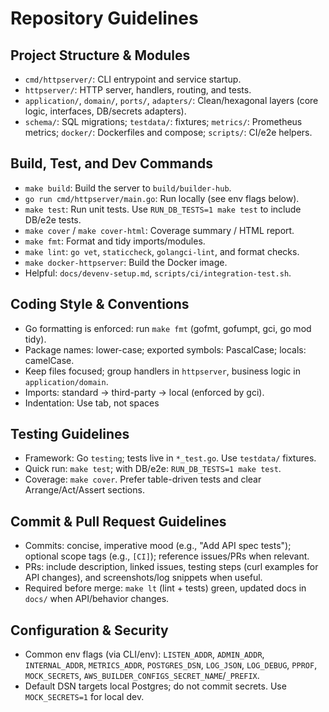 # Repository Guidelines

## Project Structure & Modules
- `cmd/httpserver/`: CLI entrypoint and service startup.
- `httpserver/`: HTTP server, handlers, routing, and tests.
- `application/`, `domain/`, `ports/`, `adapters/`: Clean/hexagonal layers (core logic, interfaces, DB/secrets adapters).
- `schema/`: SQL migrations; `testdata/`: fixtures; `metrics/`: Prometheus metrics; `docker/`: Dockerfiles and compose; `scripts/`: CI/e2e helpers.

## Build, Test, and Dev Commands
- `make build`: Build the server to `build/builder-hub`.
- `go run cmd/httpserver/main.go`: Run locally (see env flags below).
- `make test`: Run unit tests. Use `RUN_DB_TESTS=1 make test` to include DB/e2e tests.
- `make cover` / `make cover-html`: Coverage summary / HTML report.
- `make fmt`: Format and tidy imports/modules.
- `make lint`: `go vet`, `staticcheck`, `golangci-lint`, and format checks.
- `make docker-httpserver`: Build the Docker image.
- Helpful: `docs/devenv-setup.md`, `scripts/ci/integration-test.sh`.

## Coding Style & Conventions
- Go formatting is enforced: run `make fmt` (gofmt, gofumpt, gci, go mod tidy).
- Package names: lower-case; exported symbols: PascalCase; locals: camelCase.
- Keep files focused; group handlers in `httpserver`, business logic in `application/domain`.
- Imports: standard → third-party → local (enforced by gci).
- Indentation: Use tab, not spaces

## Testing Guidelines
- Framework: Go `testing`; tests live in `*_test.go`. Use `testdata/` fixtures.
- Quick run: `make test`; with DB/e2e: `RUN_DB_TESTS=1 make test`.
- Coverage: `make cover`. Prefer table-driven tests and clear Arrange/Act/Assert sections.

## Commit & Pull Request Guidelines
- Commits: concise, imperative mood (e.g., "Add API spec tests"); optional scope tags (e.g., `[CI]`); reference issues/PRs when relevant.
- PRs: include description, linked issues, testing steps (curl examples for API changes), and screenshots/log snippets when useful.
- Required before merge: `make lt` (lint + tests) green, updated docs in `docs/` when API/behavior changes.

## Configuration & Security
- Common env flags (via CLI/env): `LISTEN_ADDR`, `ADMIN_ADDR`, `INTERNAL_ADDR`, `METRICS_ADDR`, `POSTGRES_DSN`, `LOG_JSON`, `LOG_DEBUG`, `PPROF`, `MOCK_SECRETS`, `AWS_BUILDER_CONFIGS_SECRET_NAME`/`_PREFIX`.
- Default DSN targets local Postgres; do not commit secrets. Use `MOCK_SECRETS=1` for local dev.
